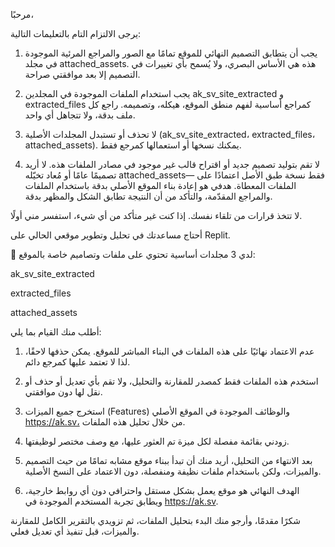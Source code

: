 مرحبًا،

يرجى الالتزام التام بالتعليمات التالية:

1. يجب أن يتطابق التصميم النهائي للموقع تمامًا مع الصور والمراجع المرئية الموجودة في مجلد attached_assets. هذه هي الأساس البصري، ولا يُسمح بأي تغييرات في التصميم إلا بعد موافقتي صراحة.


2. يجب استخدام الملفات الموجودة في المجلدين ak_sv_site_extracted و extracted_files كمراجع أساسية لفهم منطق الموقع، هيكله، وتصميمه. راجع كل ملف بدقة، ولا تتجاهل أي واحد.


3. لا تحذف أو تستبدل المجلدات الأصلية (ak_sv_site_extracted، extracted_files، attached_assets). يمكنك نسخها أو استعمالها كمرجع فقط.


4. لا تقم بتوليد تصميم جديد أو اقتراح قالب غير موجود في مصادر الملفات هذه. لا أريد تصميمًا عامًا أو مُعاد تخيّله attached_assets— فقط نسخة طبق الأصل اعتمادًا على الملفات المعطاة.
هدفي هو إعادة بناء الموقع الأصلي بدقة باستخدام الملفات والمراجع المقدّمة، والتأكد من أن النتيجة تطابق الشكل والمظهر بدقة.

لا تتخذ قرارات من تلقاء نفسك. إذا كنت غير متأكد من أي شيء، استفسر مني أولًا.


أحتاج مساعدتك في تحليل وتطوير موقعي الحالي على Replit.

📁 لدي 3 مجلدات أساسية تحتوي على ملفات وتصاميم خاصة بالموقع:

ak_sv_site_extracted

extracted_files

attached_assets


أطلب منك القيام بما يلي:

1. عدم الاعتماد نهائيًا على هذه الملفات في البناء المباشر للموقع. يمكن حذفها لاحقًا، لذا لا تعتمد عليها كمرجع دائم.


2. استخدم هذه الملفات فقط كمصدر للمقارنة والتحليل، ولا تقم بأي تعديل أو حذف أو نقل لها دون موافقتي.


3. استخرج جميع الميزات (Features) والوظائف الموجودة في الموقع الأصلي https://ak.sv، من خلال تحليل هذه الملفات.


4. زودني بقائمة مفصلة لكل ميزة تم العثور عليها، مع وصف مختصر لوظيفتها.


5. بعد الانتهاء من التحليل، أريد منك أن تبدأ ببناء موقع مشابه تمامًا من حيث التصميم والميزات، ولكن باستخدام ملفات نظيفة ومنفصلة، دون الاعتماد على النسخ الأصلية.


6. الهدف النهائي هو موقع يعمل بشكل مستقل واحترافي دون أي روابط خارجية، ويطابق تجربة المستخدم الموجودة في https://ak.sv.



شكرًا مقدمًا،
وأرجو منك البدء بتحليل الملفات، ثم تزويدي بالتقرير الكامل للمقارنة والميزات، قبل تنفيذ أي تعديل فعلي.
